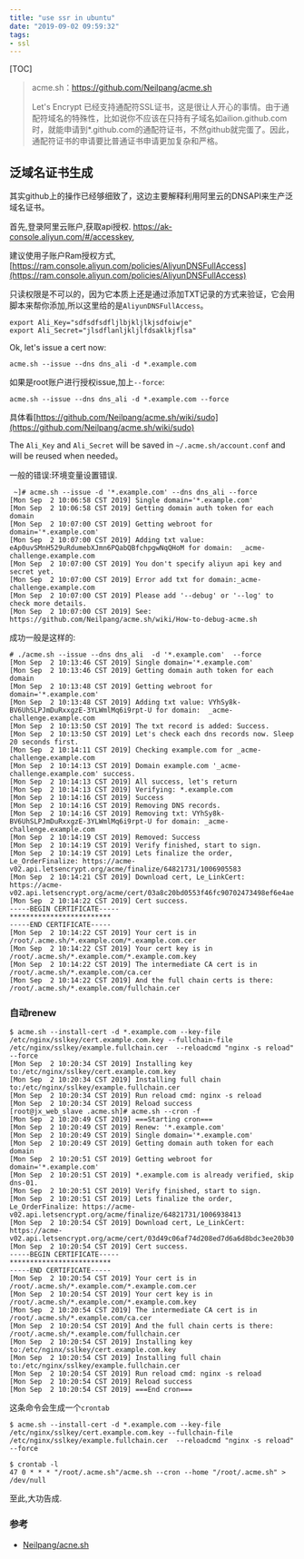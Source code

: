 ```yaml
---
title: "use ssr in ubuntu"
date: "2019-09-02 09:59:32"
tags: 
- ssl
---
```


[TOC]

>  acme.sh：https://github.com/Neilpang/acme.sh
>
> Let's Encrypt 已经支持通配符SSL证书，这是很让人开心的事情。由于通配符域名的特殊性，比如说你不应该在只持有子域名如ailion.github.com时，就能申请到*.github.com的通配符证书，不然github就完蛋了。因此，通配符证书的申请要比普通证书申请更加复杂和严格。

## 泛域名证书生成

其实github上的操作已经够细致了，这边主要解释利用阿里云的DNSAPI来生产泛域名证书。

首先,登录阿里云账户,获取api授权. https://ak-console.aliyun.com/#/accesskey, 

建议使用子账户Ram授权方式,[https://ram.console.aliyun.com/policies/AliyunDNSFullAccess](https://ram.console.aliyun.com/policies/AliyunDNSFullAccess)

只读权限是不可以的，因为它本质上还是通过添加TXT记录的方式来验证，它会用脚本来帮你添加,所以这里给的是`AliyunDNSFullAccess`。

```
export Ali_Key="sdfsdfsdfljlbjkljlkjsdfoiwje"
export Ali_Secret="jlsdflanljkljlfdsaklkjflsa"
```

Ok, let's issue a cert now:

```
acme.sh --issue --dns dns_ali -d *.example.com
```

如果是root账户进行授权issue,加上`--force`:

```
acme.sh --issue --dns dns_ali -d *.example.com --force
```

具体看[https://github.com/Neilpang/acme.sh/wiki/sudo](https://github.com/Neilpang/acme.sh/wiki/sudo)

The `Ali_Key` and `Ali_Secret` will be saved in `~/.acme.sh/account.conf` and will be reused when needed。

一般的错误:环境变量设置错误.

```
 ~]# acme.sh --issue -d '*.example.com' --dns dns_ali --force
[Mon Sep  2 10:06:58 CST 2019] Single domain='*.example.com'
[Mon Sep  2 10:06:58 CST 2019] Getting domain auth token for each domain
[Mon Sep  2 10:07:00 CST 2019] Getting webroot for domain='*.example.com'
[Mon Sep  2 10:07:00 CST 2019] Adding txt value: eAp0uvSMnH529uRdumebXJmn6PQabQBfchpgwNqQHoM for domain:  _acme-challenge.example.com
[Mon Sep  2 10:07:00 CST 2019] You don't specify aliyun api key and secret yet.
[Mon Sep  2 10:07:00 CST 2019] Error add txt for domain:_acme-challenge.example.com
[Mon Sep  2 10:07:00 CST 2019] Please add '--debug' or '--log' to check more details.
[Mon Sep  2 10:07:00 CST 2019] See: https://github.com/Neilpang/acme.sh/wiki/How-to-debug-acme.sh
```

成功一般是这样的:

```
# ./acme.sh --issue --dns dns_ali  -d '*.example.com'  --force
[Mon Sep  2 10:13:46 CST 2019] Single domain='*.example.com'
[Mon Sep  2 10:13:46 CST 2019] Getting domain auth token for each domain
[Mon Sep  2 10:13:48 CST 2019] Getting webroot for domain='*.example.com'
[Mon Sep  2 10:13:48 CST 2019] Adding txt value: VYhSy8k-BV6UhSLPJmDuRxxgzE-3YLWmlMq6i9rpt-U for domain:  _acme-challenge.example.com
[Mon Sep  2 10:13:50 CST 2019] The txt record is added: Success.
[Mon Sep  2 10:13:50 CST 2019] Let's check each dns records now. Sleep 20 seconds first.
[Mon Sep  2 10:14:11 CST 2019] Checking example.com for _acme-challenge.example.com
[Mon Sep  2 10:14:13 CST 2019] Domain example.com '_acme-challenge.example.com' success.
[Mon Sep  2 10:14:13 CST 2019] All success, let's return
[Mon Sep  2 10:14:13 CST 2019] Verifying: *.example.com
[Mon Sep  2 10:14:16 CST 2019] Success
[Mon Sep  2 10:14:16 CST 2019] Removing DNS records.
[Mon Sep  2 10:14:16 CST 2019] Removing txt: VYhSy8k-BV6UhSLPJmDuRxxgzE-3YLWmlMq6i9rpt-U for domain: _acme-challenge.example.com
[Mon Sep  2 10:14:19 CST 2019] Removed: Success
[Mon Sep  2 10:14:19 CST 2019] Verify finished, start to sign.
[Mon Sep  2 10:14:19 CST 2019] Lets finalize the order, Le_OrderFinalize: https://acme-v02.api.letsencrypt.org/acme/finalize/64821731/1006905583
[Mon Sep  2 10:14:21 CST 2019] Download cert, Le_LinkCert: https://acme-v02.api.letsencrypt.org/acme/cert/03a8c20bd0553f46fc90702473498ef6e4ae
[Mon Sep  2 10:14:22 CST 2019] Cert success.
-----BEGIN CERTIFICATE-----
*************************
-----END CERTIFICATE-----
[Mon Sep  2 10:14:22 CST 2019] Your cert is in  /root/.acme.sh/*.example.com/*.example.com.cer 
[Mon Sep  2 10:14:22 CST 2019] Your cert key is in  /root/.acme.sh/*.example.com/*.example.com.key 
[Mon Sep  2 10:14:22 CST 2019] The intermediate CA cert is in  /root/.acme.sh/*.example.com/ca.cer 
[Mon Sep  2 10:14:22 CST 2019] And the full chain certs is there:  /root/.acme.sh/*.example.com/fullchain.cer
```

### 自动renew

```
$ acme.sh --install-cert -d *.example.com --key-file  /etc/nginx/sslkey/cert.example.com.key --fullchain-file /etc/nginx/sslkey/example.fullchain.cer  --reloadcmd "nginx -s reload" --force
[Mon Sep  2 10:20:34 CST 2019] Installing key to:/etc/nginx/sslkey/cert.example.com.key
[Mon Sep  2 10:20:34 CST 2019] Installing full chain to:/etc/nginx/sslkey/example.fullchain.cer
[Mon Sep  2 10:20:34 CST 2019] Run reload cmd: nginx -s reload
[Mon Sep  2 10:20:34 CST 2019] Reload success
[root@jx_web_slave .acme.sh]# acme.sh --cron -f
[Mon Sep  2 10:20:49 CST 2019] ===Starting cron===
[Mon Sep  2 10:20:49 CST 2019] Renew: '*.example.com'
[Mon Sep  2 10:20:49 CST 2019] Single domain='*.example.com'
[Mon Sep  2 10:20:49 CST 2019] Getting domain auth token for each domain
[Mon Sep  2 10:20:51 CST 2019] Getting webroot for domain='*.example.com'
[Mon Sep  2 10:20:51 CST 2019] *.example.com is already verified, skip dns-01.
[Mon Sep  2 10:20:51 CST 2019] Verify finished, start to sign.
[Mon Sep  2 10:20:51 CST 2019] Lets finalize the order, Le_OrderFinalize: https://acme-v02.api.letsencrypt.org/acme/finalize/64821731/1006938413
[Mon Sep  2 10:20:54 CST 2019] Download cert, Le_LinkCert: https://acme-v02.api.letsencrypt.org/acme/cert/03d49c06af74d208ed7d6a6d8bdc3ee20b30
[Mon Sep  2 10:20:54 CST 2019] Cert success.
-----BEGIN CERTIFICATE-----
*************************
-----END CERTIFICATE-----
[Mon Sep  2 10:20:54 CST 2019] Your cert is in  /root/.acme.sh/*.example.com/*.example.com.cer 
[Mon Sep  2 10:20:54 CST 2019] Your cert key is in  /root/.acme.sh/*.example.com/*.example.com.key 
[Mon Sep  2 10:20:54 CST 2019] The intermediate CA cert is in  /root/.acme.sh/*.example.com/ca.cer 
[Mon Sep  2 10:20:54 CST 2019] And the full chain certs is there:  /root/.acme.sh/*.example.com/fullchain.cer 
[Mon Sep  2 10:20:54 CST 2019] Installing key to:/etc/nginx/sslkey/cert.example.com.key
[Mon Sep  2 10:20:54 CST 2019] Installing full chain to:/etc/nginx/sslkey/example.fullchain.cer
[Mon Sep  2 10:20:54 CST 2019] Run reload cmd: nginx -s reload
[Mon Sep  2 10:20:54 CST 2019] Reload success
[Mon Sep  2 10:20:54 CST 2019] ===End cron===
```

这条命令会生成一个`crontab`

```
$ acme.sh --install-cert -d *.example.com --key-file  /etc/nginx/sslkey/cert.example.com.key --fullchain-file /etc/nginx/sslkey/example.fullchain.cer  --reloadcmd "nginx -s reload" --force

$ crontab -l
47 0 * * * "/root/.acme.sh"/acme.sh --cron --home "/root/.acme.sh" > /dev/null
```

至此,大功告成.

### 参考

- [Neilpang/acne.sh](https://github.com/Neilpang/acme.sh)


